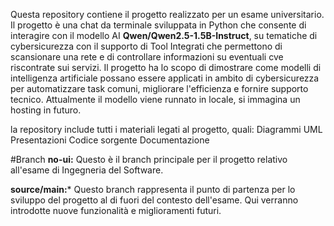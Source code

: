 Questa repository contiene il progetto realizzato per un esame universitario. Il progetto è una chat da terminale sviluppata in Python che consente di interagire con il modello AI **Qwen/Qwen2.5-1.5B-Instruct**, su tematiche di cybersicurezza con il supporto di Tool Integrati che permettono di scansionare una rete e di controllare informazioni su eventuali cve riscontrate sui servizi.
Il progetto ha lo scopo di dimostrare come modelli di intelligenza artificiale possano essere applicati in ambito di cybersicurezza per automatizzare task comuni, migliorare l'efficienza e fornire supporto tecnico.
Attualmente il modello viene runnato in locale, si immagina un hosting in futuro.

la repository include tutti i materiali legati al progetto, quali:
Diagrammi UML
Presentazioni
Codice sorgente
Documentazione

#Branch
**no-ui:** Questo è il branch principale per il progetto relativo all'esame di Ingegneria del Software.

**source/main:*** Questo branch rappresenta il punto di partenza per lo sviluppo del progetto al di fuori del contesto dell'esame. Qui verranno introdotte nuove funzionalità e miglioramenti futuri.

